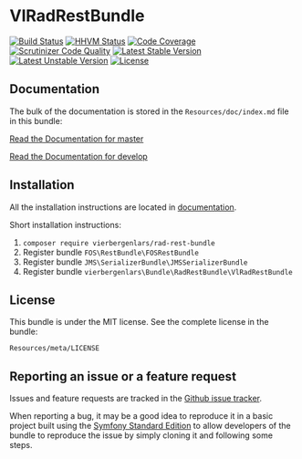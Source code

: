 VlRadRestBundle
=============

[![Build Status](https://secure.travis-ci.org/vierbergenlars/VlRadRestBundle.png?branch=master)](http://travis-ci.org/vierbergenlars/VlRadRestBundle)
[![HHVM Status](http://hhvm.h4cc.de/badge/vierbergenlars/rad-rest-bundle.png?branch=dev-master)](http://hhvm.h4cc.de/package/vierbergenlars/rad-rest-bundle)
[![Code Coverage](https://scrutinizer-ci.com/g/vierbergenlars/VlRadRestBundle/badges/coverage.png?b=master)](https://scrutinizer-ci.com/g/vierbergenlars/VlRadRestBundle/?branch=master)
[![Scrutinizer Code Quality](https://scrutinizer-ci.com/g/vierbergenlars/VlRadRestBundle/badges/quality-score.png?b=master)](https://scrutinizer-ci.com/g/vierbergenlars/VlRadRestBundle/?branch=master)
[![Latest Stable Version](https://poser.pugx.org/vierbergenlars/rad-rest-bundle/v/stable.svg)](https://packagist.org/packages/vierbergenlars/rad-rest-bundle)
[![Latest Unstable Version](https://poser.pugx.org/vierbergenlars/rad-rest-bundle/v/unstable.svg)](https://packagist.org/packages/vierbergenlars/rad-rest-bundle)
[![License](https://poser.pugx.org/vierbergenlars/rad-rest-bundle/license.svg)](https://packagist.org/packages/vierbergenlars/rad-rest-bundle)

Documentation
-------------

The bulk of the documentation is stored in the `Resources/doc/index.md`
file in this bundle:

[Read the Documentation for master](https://github.com/vierbergenlars/VlRadRestBundle/blob/master/Resources/doc/index.md)

[Read the Documentation for develop](https://github.com/vierbergenlars/VlRadRestBundle/blob/develop/Resources/doc/index.md)

Installation
------------

All the installation instructions are located in [documentation](https://github.com/vierbergenlars/VlRadRestBundle/blob/master/Resources/doc/index.md).

Short installation instructions:

1. `composer require vierbergenlars/rad-rest-bundle`
2. Register bundle `FOS\RestBundle\FOSRestBundle`
3. Register bundle `JMS\SerializerBundle\JMSSerializerBundle`
3. Register bundle `vierbergenlars\Bundle\RadRestBundle\VlRadRestBundle`

License
-------

This bundle is under the MIT license. See the complete license in the bundle:

    Resources/meta/LICENSE

Reporting an issue or a feature request
---------------------------------------

Issues and feature requests are tracked in the [Github issue tracker](https://github.com/vierbergenlars/VlRadRestBundle/issues).

When reporting a bug, it may be a good idea to reproduce it in a basic project
built using the [Symfony Standard Edition](https://github.com/symfony/symfony-standard)
to allow developers of the bundle to reproduce the issue by simply cloning it
and following some steps.
